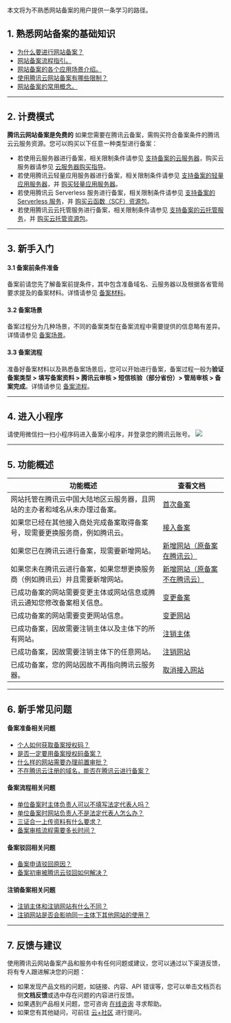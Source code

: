 本文将为不熟悉网站备案的用户提供一条学习的路径。

## 1. 熟悉网站备案的基础知识

- [为什么要进行网站备案？](https://cloud.tencent.com/document/product/243/18907)
- [网站备案流程指引。](https://cloud.tencent.com/document/product/243/37402)
- [网站备案的各个应用场景介绍。](https://cloud.tencent.com/document/product/243/18910)
- [使用腾讯云网站备案有哪些限制？](https://cloud.tencent.com/document/product/243/18911)
- [网站备案的常用概念。](https://cloud.tencent.com/document/product/243/45095)

-----

## 2. 计费模式

**腾讯云网站备案是免费的**
如果您需要在腾讯云备案，需购买符合备案条件的腾讯云云服务资源。您可以购买以下任意一种类型进行备案：
 - 若使用云服务器进行备案，相关限制条件请参见 [支持备案的云服务器](https://cloud.tencent.com/document/product/243/18908#record1)，购买云服务器请参见 [云服务器购买指导](https://cloud.tencent.com/document/product/213/506)。
 - 若使用腾讯云轻量应用服务器进行备案，相关限制条件请参见 [支持备案的轻量应用服务器](https://cloud.tencent.com/document/product/243/18908#record2)，并 [购买轻量应用服务器](https://buy.cloud.tencent.com/lighthouse?region=1)。
 - 若使用腾讯云 Serverless 服务进行备案，相关限制条件请参见 [支持备案的 Serverless 服务](https://cloud.tencent.com/document/product/243/18908#record3)，并 [购买云函数（SCF）资源包](https://buy.cloud.tencent.com/scf)。
 - 若使用腾讯云云托管服务进行备案，相关限制条件请参见 [支持备案的云托管服务](https://cloud.tencent.com/document/product/243/18908#record4)，并 [购买云托管资源包](https://cloud.tencent.com/document/product/1243/47823#.E8.B5.84.E6.BA.90.E5.8C.85)。

-----

## 3. 新手入门

#### 3.1 备案前条件准备
备案前请您先了解备案前提条件，其中包含准备域名、云服务器以及根据各省管局要求提及的备案材料。详情请参见 [备案材料](https://cloud.tencent.com/document/product/243/18914)。


#### 3.2 备案场景

备案过程分为几种场景，不同的备案类型在备案流程中需要提供的信息略有差异。详情请参见 [备案场景](https://cloud.tencent.com/document/product/243/18910)。

#### 3.3 备案流程
准备好备案材料以及熟悉备案场景后，您可以开始进行备案，备案过程一般为**验证备案类型 > 填写备案资料 > 腾讯云审核 > 短信核验（部分省份）> 管局审核 > 备案完成**。详情请参见 [备案流程](https://cloud.tencent.com/document/product/243/18909)。


-----

## 4. 进入小程序

请使用微信扫一扫小程序码进入备案小程序，并登录您的腾讯云账号。
![](https://main.qcloudimg.com/raw/27cee122dba1d90a03c38ceaf65fb3f3.jpg)

-----

## 5. 功能概述

<table>
<thead>
<tr>
<th>功能概述</th>
<th>查看文档</th>
</tr>
</thead>
<tbody><tr>
<td>网站托管在腾讯云中国大陆地区云服务器，且网站的主办者和域名从未办理过备案。</td>
<td><a href="https://cloud.tencent.com/document/product/243/37402" target="_blank">首次备案</a></td>
</tr>
<tr>
<td>如果您已经在其他接入商处完成备案取得备案号，现需要更换服务商，例如腾讯云。</td>
<td><a href="https://cloud.tencent.com/document/product/243/37403" target="_blank">接入备案</a></td>
</tr>
<tr>
<td>如果您已在腾讯云进行备案，现需要新增网站。</td>
<td><a href="https://cloud.tencent.com/document/product/243/37404" target="_blank">新增网站（原备案在腾讯云）</a></td>
</tr>
<tr>
<td>如果您未在腾讯云进行备案，如果您想更换服务商（例如腾讯云）并且需要新增网站。</td>
<td><a href="https://cloud.tencent.com/document/product/243/37405" target="_blank">新增网站（原备案不在腾讯云）</a></td>
</tr>
<tr>
<td>已成功备案的网站需要变更主体或网站信息或腾讯云通知您修改备案相关信息。</td>
<td><a href="https://cloud.tencent.com/document/product/243/37406" target="_blank">变更备案</a></td>
</tr>
<tr>
<td>已成功备案的网站需要变更网站信息。</td>
<td><a href="https://cloud.tencent.com/document/product/243/37407" target="_blank">变更网站</a></td>
</tr>
<tr>
<td>已成功备案，因故需要注销主体以及主体下的所有网站。</td>
<td><a href="https://cloud.tencent.com/document/product/243/37410" target="_blank">注销主体</a></td>
</tr>
<tr>
<td>已成功备案，因故需要注销主体下的任意网站。</td>
<td><a href="https://cloud.tencent.com/document/product/243/37409" target="_blank">注销网站</a></td>
</tr>
<tr>
<td>已成功备案，您的网站因故不再指向腾讯云服务器。</td>
<td><a href="https://cloud.tencent.com/document/product/243/37408" target="_blank">取消接入网站</a></td>
</tr>
</tbody></table>

-----

## 6. 新手常见问题

#### 备案准备相关问题
- [个人如何获取备案授权码？](https://cloud.tencent.com/document/product/243/19621#.E4.B8.AA.E4.BA.BA.E5.A6.82.E4.BD.95.E8.8E.B7.E5.8F.96.E5.A4.87.E6.A1.88.E6.8E.88.E6.9D.83.E7.A0.81.EF.BC.9F)
- [是否一定要用备案授权码备案？](https://cloud.tencent.com/document/product/243/19621#.E6.98.AF.E5.90.A6.E4.B8.80.E5.AE.9A.E8.A6.81.E7.94.A8.E5.A4.87.E6.A1.88.E6.8E.88.E6.9D.83.E7.A0.81.E5.A4.87.E6.A1.88.EF.BC.9F)
- [什么样的网站需要办理前置审批？](https://cloud.tencent.com/document/product/243/19644#.E4.BB.80.E4.B9.88.E6.A0.B7.E7.9A.84.E7.BD.91.E7.AB.99.E9.9C.80.E8.A6.81.E5.8A.9E.E7.90.86.E5.89.8D.E7.BD.AE.E5.AE.A1.E6.89.B9.EF.BC.9F)
- [不在腾讯云注册的域名，能否在腾讯云进行备案？](https://cloud.tencent.com/document/product/243/19631#.E4.B8.8D.E5.9C.A8.E8.85.BE.E8.AE.AF.E4.BA.91.E6.B3.A8.E5.86.8C.E7.9A.84.E5.9F.9F.E5.90.8D.EF.BC.8C.E8.83.BD.E5.90.A6.E5.9C.A8.E8.85.BE.E8.AE.AF.E4.BA.91.E8.BF.9B.E8.A1.8C.E5.A4.87.E6.A1.88.EF.BC.9F)

#### 备案流程相关问题
- [单位备案时主体负责人可以不填写法定代表人吗？](https://cloud.tencent.com/document/product/243/19640#.E5.8D.95.E4.BD.8D.E5.A4.87.E6.A1.88.E6.97.B6.E4.B8.BB.E4.BD.93.E8.B4.9F.E8.B4.A3.E4.BA.BA.E5.8F.AF.E4.BB.A5.E4.B8.8D.E5.A1.AB.E5.86.99.E6.B3.95.E5.AE.9A.E4.BB.A3.E8.A1.A8.E4.BA.BA.E5.90.97.EF.BC.9F)
- [单位备案时网站负责人不是法定代表人怎么办？](https://cloud.tencent.com/document/product/243/19644#.E5.8D.95.E4.BD.8D.E5.A4.87.E6.A1.88.E6.97.B6.E7.BD.91.E7.AB.99.E8.B4.9F.E8.B4.A3.E4.BA.BA.E4.B8.8D.E6.98.AF.E6.B3.95.E5.AE.9A.E4.BB.A3.E8.A1.A8.E4.BA.BA.E6.80.8E.E4.B9.88.E5.8A.9E.EF.BC.9F)
- [三证合一上传资料有什么要求？](https://cloud.tencent.com/document/product/243/19648#.E4.B8.89.E8.AF.81.E5.90.88.E4.B8.80.E4.B8.8A.E4.BC.A0.E8.B5.84.E6.96.99.E6.9C.89.E4.BB.80.E4.B9.88.E8.A6.81.E6.B1.82.EF.BC.9F)
- [备案审核流程需要多长时间？](https://cloud.tencent.com/document/product/243/19650#.E5.A4.87.E6.A1.88.E5.AE.A1.E6.A0.B8.E6.B5.81.E7.A8.8B.E9.9C.80.E8.A6.81.E5.A4.9A.E9.95.BF.E6.97.B6.E9.97.B4.EF.BC.9F)

#### 备案驳回相关问题
- [备案申请驳回原因？](https://cloud.tencent.com/document/product/243/32582#.E5.A4.87.E6.A1.88.E7.94.B3.E8.AF.B7.E9.A9.B3.E5.9B.9E.E5.8E.9F.E5.9B.A0)
- [备案初审被腾讯云驳回如何解决？](https://cloud.tencent.com/document/product/243/19651#.E5.A4.87.E6.A1.88.E5.88.9D.E5.AE.A1.E8.A2.AB.E8.85.BE.E8.AE.AF.E4.BA.91.E9.A9.B3.E5.9B.9E.E5.A6.82.E4.BD.95.E8.A7.A3.E5.86.B3.EF.BC.9F)

#### 注销备案相关问题
- [注销主体和注销网站有什么不同？](https://cloud.tencent.com/document/product/243/19622#.E6.B3.A8.E9.94.80.E4.B8.BB.E4.BD.93.E5.92.8C.E6.B3.A8.E9.94.80.E7.BD.91.E7.AB.99.E6.9C.89.E4.BB.80.E4.B9.88.E4.B8.8D.E5.90.8C.EF.BC.9F)
- [注销网站是否会影响同一主体下其他网站的使用？](https://cloud.tencent.com/document/product/243/19622#.E6.B3.A8.E9.94.80.E7.BD.91.E7.AB.99.E6.98.AF.E5.90.A6.E4.BC.9A.E5.BD.B1.E5.93.8D.E5.90.8C.E4.B8.80.E4.B8.BB.E4.BD.93.E4.B8.8B.E5.85.B6.E4.BB.96.E7.BD.91.E7.AB.99.E7.9A.84.E4.BD.BF.E7.94.A8.EF.BC.9F)

-----

## 7. 反馈与建议
使用腾讯云网站备案产品和服务中有任何问题或建议，您可以通过以下渠道反馈，将有专人跟进解决您的问题：
- 如果发现产品文档的问题，如链接、内容、API 错误等，您可以单击文档页右侧**文档反馈**或选中存在问题的内容进行反馈。
- 如果遇到产品相关问题，您可咨询 [在线咨询](https://cloud.tencent.com/act/event/smarty-service) 寻求帮助。
- 如果您有其他疑问，可前往 [云+社区](https://cloud.tencent.com/developer/tag/105) 进行提问。

